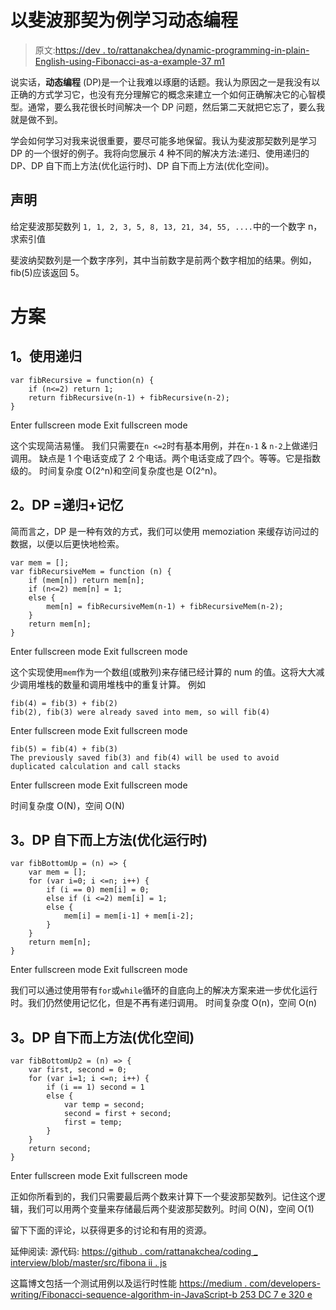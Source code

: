 # 以斐波那契为例学习动态编程

> 原文:[https://dev . to/rattanakchea/dynamic-programming-in-plain-English-using-Fibonacci-as-a-example-37 m1](https://dev.to/rattanakchea/dynamic-programming-in-plain-english-using-fibonacci-as-an-example-37m1)

说实话，**动态编程** (DP)是一个让我难以琢磨的话题。我认为原因之一是我没有以正确的方式学习它，也没有充分理解它的概念来建立一个如何正确解决它的心智模型。通常，要么我花很长时间解决一个 DP 问题，然后第二天就把它忘了，要么我就是做不到。

学会如何学习对我来说很重要，要尽可能多地保留。我认为斐波那契数列是学习 DP 的一个很好的例子。我将向您展示 4 种不同的解决方法:递归、使用递归的 DP、DP 自下而上方法(优化运行时)、DP 自下而上方法(优化空间)。

## 声明

给定斐波那契数列
`1, 1, 2, 3, 5, 8, 13, 21, 34, 55, ....`中的一个数字 n，求索引值

斐波纳契数列是一个数字序列，其中当前数字是前两个数字相加的结果。例如，fib(5)应该返回 5。

# 方案

## 1。使用递归

```
var fibRecursive = function(n) {
    if (n<=2) return 1;
    return fibRecursive(n-1) + fibRecursive(n-2);
} 
```

Enter fullscreen mode Exit fullscreen mode

这个实现简洁易懂。
我们只需要在`n <=2`时有基本用例，并在`n-1` & `n-2`上做递归调用。
缺点是 1 个电话变成了 2 个电话。两个电话变成了四个。等等。它是指数级的。
时间复杂度 O(2^n)和空间复杂度也是 O(2^n)。

## 2。DP =递归+记忆

简而言之，DP 是一种有效的方式，我们可以使用 memoziation 来缓存访问过的数据，以便以后更快地检索。

```
var mem = [];
var fibRecursiveMem = function (n) {
    if (mem[n]) return mem[n];
    if (n<=2) mem[n] = 1;
    else {
        mem[n] = fibRecursiveMem(n-1) + fibRecursiveMem(n-2);
    }
    return mem[n];
} 
```

Enter fullscreen mode Exit fullscreen mode

这个实现使用`mem`作为一个数组(或散列)来存储已经计算的 num 的值。这将大大减少调用堆栈的数量和调用堆栈中的重复计算。
例如

```
fib(4) = fib(3) + fib(2)
fib(2), fib(3) were already saved into mem, so will fib(4) 
```

Enter fullscreen mode Exit fullscreen mode

```
fib(5) = fib(4) + fib(3)
The previously saved fib(3) and fib(4) will be used to avoid duplicated calculation and call stacks 
```

Enter fullscreen mode Exit fullscreen mode

时间复杂度 O(N)，空间 O(N)

## 3。DP 自下而上方法(优化运行时)

```
var fibBottomUp = (n) => {
    var mem = [];
    for (var i=0; i <=n; i++) {
        if (i == 0) mem[i] = 0;
        else if (i <=2) mem[i] = 1;
        else {
            mem[i] = mem[i-1] + mem[i-2];
        }
    }
    return mem[n];
} 
```

Enter fullscreen mode Exit fullscreen mode

我们可以通过使用带有`for`或`while`循环的自底向上的解决方案来进一步优化运行时。我们仍然使用记忆化，但是不再有递归调用。
时间复杂度 O(n)，空间 O(n)

## 3。DP 自下而上方法(优化空间)

```
var fibBottomUp2 = (n) => {
    var first, second = 0;
    for (var i=1; i <=n; i++) {
        if (i == 1) second = 1
        else {
            var temp = second;
            second = first + second;
            first = temp;    
        }
    }
    return second;
} 
```

Enter fullscreen mode Exit fullscreen mode

正如你所看到的，我们只需要最后两个数来计算下一个斐波那契数列。记住这个逻辑，我们可以用两个变量来存储最后两个斐波那契数列。时间 O(N)，空间 O(1)

留下下面的评论，以获得更多的讨论和有用的资源。

延伸阅读:
源代码:
[https://github . com/rattanakchea/coding _ interview/blob/master/src/fibona ii . js](https://github.com/rattanakchea/coding_interview/blob/master/src/fibonacii.js)

这篇博文包括一个测试用例以及运行时性能
[https://medium . com/developers-writing/Fibonacci-sequence-algorithm-in-JavaScript-b 253 DC 7 e 320 e](https://medium.com/developers-writing/fibonacci-sequence-algorithm-in-javascript-b253dc7e320e)